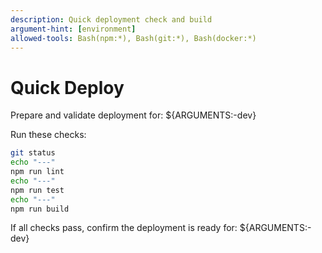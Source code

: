 ```yaml
---
description: Quick deployment check and build
argument-hint: [environment]
allowed-tools: Bash(npm:*), Bash(git:*), Bash(docker:*)
---
```


# Quick Deploy

Prepare and validate deployment for: ${ARGUMENTS:-dev}

Run these checks:

```bash
git status
echo "---"
npm run lint
echo "---"
npm run test
echo "---"
npm run build
```

If all checks pass, confirm the deployment is ready for: ${ARGUMENTS:-dev}